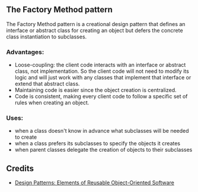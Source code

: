 ## The Factory Method pattern
The Factory Method pattern is a creational design pattern that defines an interface or abstract class for creating an object but defers the concrete class instantiation to subclasses.

### Advantages:
 * Loose-coupling: the client code interacts with an interface or abstract class, not implementation. So the client code will not need to modify its logic and will just work with any classes that implement that interface or extend that abstract class.
 * Maintaining code is easier since the object creation is centralized.
 * Code is consistent, making every client code to follow a specific set of rules when creating an object.

### Uses:
 * when a class doesn't know in advance what subclasses will be needed to create
 * when a class prefers its subclasses to specify the objects it creates
 * when parent classes delegate the creation of objects to their subclasses

## Credits

* [Design Patterns: Elements of Reusable Object-Oriented Software](http://www.amazon.com/Design-Patterns-Elements-Reusable-Object-Oriented/dp/0201633612)